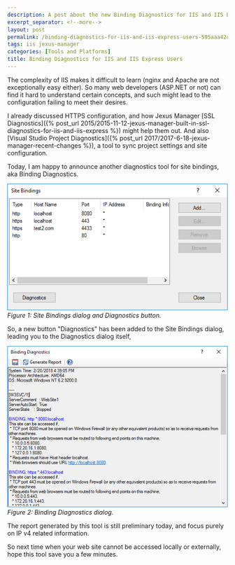 ```yaml
---
description: A post about the new Binding Diagnostics for IIS and IIS Express in Jexus Manager.
excerpt_separator: <!--more-->
layout: post
permalink: /binding-diagnostics-for-iis-and-iis-express-users-595aaa42cbbd
tags: iis jexus-manager
categories: [Tools and Platforms]
title: Binding Diagnostics for IIS and IIS Express Users
---
```

The complexity of IIS makes it difficult to learn (nginx and Apache are not exceptionally easy either). So many web developers (ASP.NET or not) can find it hard to understand certain concepts, and such might lead to the configuration failing to meet their desires.

<!--more-->

I already discussed HTTPS configuration, and how Jexus Manager [SSL Diagnostics]({% post_url 2015/2015-11-12-jexus-manager-built-in-ssl-diagnostics-for-iis-and-iis-express %}) might help them out. And also [Visual Studio Project Diagnostics]({% post_url 2017/2017-6-18-jexus-manager-recent-changes %}), a tool to sync project settings and site configuration.

Today, I am happy to announce another diagnostics tool for site bindings, aka Binding Diagnostics.

![img-description](/images/binding-diagnostics-button.png)
_Figure 1: Site Bindings dialog and Diagnostics button._

So, a new button "Diagnostics" has been added to the Site Bindings dialog, leading you to the Diagnostics dialog itself,

![img-description](/images/binding-diagnostics-dialog.png)
_Figure 2: Binding Diagnostics dialog._

The report generated by this tool is still preliminary today, and focus purely on IP v4 related information.

So next time when your web site cannot be accessed locally or externally, hope this tool save you a few minutes.
